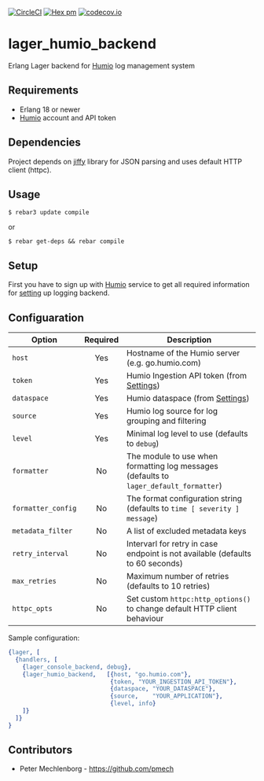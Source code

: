[![CircleCI](https://circleci.com/gh/tgrk/lager_humio_backend/tree/master.svg?style=svg)](https://circleci.com/gh/tgrk/lager_humio_backend/tree/master)
[![Hex pm](http://img.shields.io/hexpm/v/lager_humio_backend.svg?style=flat)](https://hex.pm/packages/lager_humio_backend)
[![codecov.io](https://codecov.io/github/tgrk/lager_humio_backend/coverage.svg?branch=master)](https://codecov.io/github/tgrk/lager_humio_backend?branch=master)

# lager_humio_backend
Erlang Lager backend for [Humio][1] log management system

## Requirements

* Erlang 18 or newer
* [Humio][1] account and API token

## Dependencies

Project depends on [jiffy][3] library for JSON parsing and uses default HTTP client (httpc).

## Usage

```
$ rebar3 update compile
```
or

```
$ rebar get-deps && rebar compile
```

## Setup
First you have to sign up with [Humio][1] service to get all required information for [setting][2] up logging backend.

## Configuaration

| Option             | Required | Description                                    |
| ------------------ |:--------:| ---------------------------------------------- |
| `host`             | Yes      | Hostname of the Humio server (e.g. go.humio.com) |
| `token`            | Yes      | Humio Ingestion API token (from [Settings][2]) |
| `dataspace`        | Yes      | Humio dataspace (from [Settings][2])           |
| `source`           | Yes      | Humio log source for log grouping and filtering  |
| `level`            | Yes      | Minimal log level to use (defaults to `debug`) |
| `formatter`        | No       | The module to use when formatting log messages (defaults to `lager_default_formatter`)  |
| `formatter_config` | No       | The format configuration string (defaults to `time [ severity ] message`) |
| `metadata_filter`  | No       | A list of excluded metadata keys |
| `retry_interval`   | No       | Intervarl for retry in case endpoint is not available (defaults to 60 seconds) |
| `max_retries`      | No       | Maximum number of retries (defaults to 10 retries) |
| `httpc_opts`       | No       | Set custom `httpc:http_options()` to change default HTTP client behaviour |

Sample configuration:
```erlang
{lager, [
  {handlers, [
    {lager_console_backend, debug},
    {lager_humio_backend,   [{host, "go.humio.com"},
                             {token, "YOUR_INGESTION_API_TOKEN"},
                             {dataspace, "YOUR_DATASPACE"},
                             {source,    "YOUR_APPLICATION"},
                             {level, info}
    ]}
  ]}
}

```

## Contributors
* Peter Mechlenborg - https://github.com/pmech


[1]: https://go.humio.com/docs/first-time-use/index.html
[2]: https://go.humio.com/docs/ingest-tokens/index.html
[3]: https://github.com/davisp/jiffy
